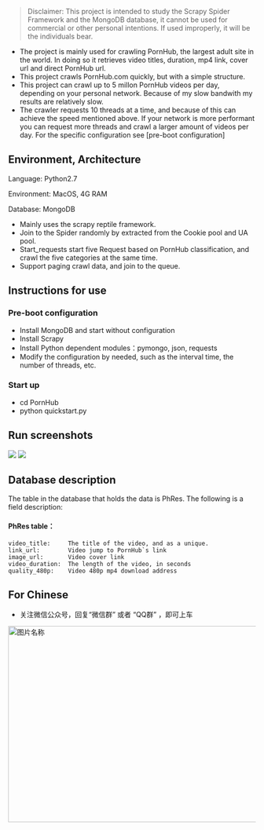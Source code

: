 > Disclaimer: This project is intended to study the Scrapy Spider Framework and the MongoDB database, it cannot be used for commercial or other personal intentions. If used improperly, it will be the individuals bear.

* The project is mainly used for crawling PornHub, the largest adult site in the world. In doing so it retrieves video titles, duration, mp4 link, cover url and direct PornHub url.
* This project crawls PornHub.com quickly, but with a simple structure.
* This project can crawl up to 5 millon PornHub videos per day, depending on your personal network. Because of my slow bandwith my results are relatively slow.
* The crawler requests 10 threads at a time, and because of this can achieve the speed mentioned above. If your network is more performant you can request more threads and crawl a larger amount of videos per day. For the specific configuration see [pre-boot configuration]


## Environment, Architecture

Language: Python2.7

Environment: MacOS, 4G RAM

Database: MongoDB

* Mainly uses the scrapy reptile framework.
* Join to the Spider randomly by extracted from the Cookie pool and UA pool.
* Start_requests start five Request based on PornHub classification, and crawl the five categories at the same time.
* Support paging crawl data, and join to the queue.

## Instructions for use

### Pre-boot configuration

* Install MongoDB and start without configuration
* Install Scrapy
* Install Python dependent modules：pymongo, json, requests
* Modify the configuration by needed, such as the interval time, the number of threads, etc.

### Start up

* cd PornHub
* python quickstart.py


## Run screenshots
![](https://github.com/xiyouMc/PornHubBot/blob/master/img/running.png?raw=true)
![](https://github.com/xiyouMc/PornHubBot/blob/master/img/mongodb.png?raw=true)

## Database description

The table in the database that holds the data is PhRes. The following is a field description:

#### PhRes table：
  
    video_title:     The title of the video, and as a unique.
    link_url:        Video jump to PornHub`s link
    image_url:       Video cover link
    video_duration:  The length of the video, in seconds
    quality_480p:    Video 480p mp4 download address

## For Chinese

* 关注微信公众号，回复“微信群” 或者 “QQ群” ，即可上车

<img src="https://github.com/xiyouMc/PornHubBot/blob/master/img/WebHubCode2.png?raw=true" width = "700" height = "400" alt="图片名称" align=center />   
